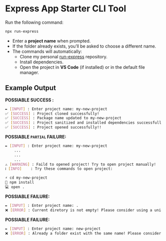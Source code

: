 # Express App Starter CLI Tool

Run the following command:

```bash
npx run-express
```

- Enter a **project name** when prompted.
- If the folder already exists, you’ll be asked to choose a different name.
- The commands will automatically:
  - Clone my personal [run-express](https://github.com/NasaHack/express-run) repository.
  - Install dependencies.
  - Open the project in **VS Code** (if installed) or in the default file manager.

## Example Output

**POSSIABLE SUCCESS :**

```bash
✒️ [INPUT] : Enter project name: my-new-project
✅ [SUCCESS] : Project cloned successfully!
✅ [SUCCESS] : Package name updated to my-new-project
✅ [SUCCESS] : Project sanitized and installed dependencies successfully!
✅ [SUCCESS] : Project opened successfully!!
```

**POSSIABLE `PARTIAL` FAILURE:**

```bash
✒️ [INPUT] : Enter project name: my-new-project
    ...
    ...
    ...
⚠️ [WARNING] : Faild to opened project! Try to open project manually!
ℹ️ [INFO]    : Try these commands to open project:

⚡️ cd my-new-project
🔧 npm install
💻 open .
```

**POSSIABLE FAILURE:**

```bash
✒️ [INPUT] : Enter project name: .
❌ [ERROR] : Current diretory is not empty! Please consider using a unique name for your project.
```

**POSSIABLE FAILURE:**

```bash
✒️ [INPUT] : Enter project name: new-project
❌ [ERROR] : Already a folder exist with the same name! Please consider using a unique name for your project.
```
